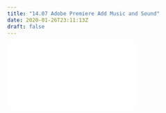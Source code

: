 ```yaml
---
title: "14.07 Adobe Premiere Add Music and Sound"
date: 2020-01-26T23:11:13Z
draft: false
---
```


![Link to included file content](../../../../video/adobe-premiere-pro/adobe-premiere-add-music-and-sound.md)
